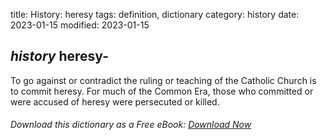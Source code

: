 title: History: heresy
tags: definition, dictionary
category: history
date: 2023-01-15
modified: 2023-01-15

## _history_ heresy-
To go against or contradict the ruling or teaching of
the Catholic Church is to commit heresy. For much of the Common Era,
those who committed or were accused of heresy were persecuted or
killed.


###### Download *this* dictionary as a Free eBook: [Download Now]({static}static/SerfHistoryDictionary.pdf)

